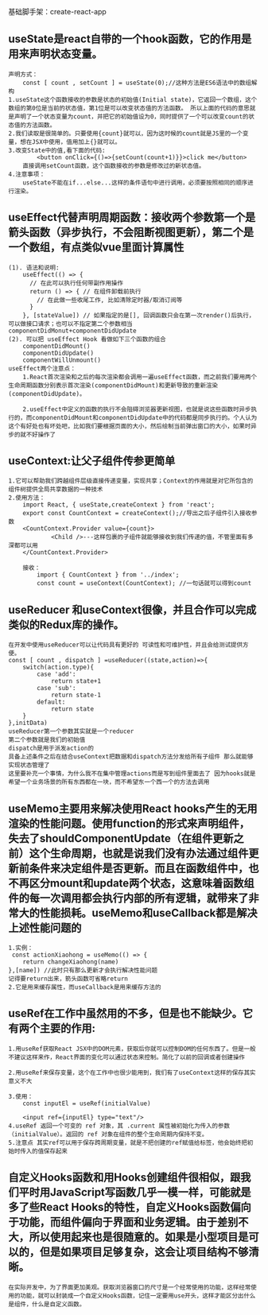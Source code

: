 基础脚手架：create-react-app

## useState是react自带的一个hook函数，它的作用是用来声明状态变量。
    声明方式：
        const [ count , setCount ] = useState(0);//这种方法是ES6语法中的数组解构
    1.useState这个函数接收的参数是状态的初始值(Initial state)，它返回一个数组，这个数组的第0位是当前的状态值，第1位是可以改变状态值的方法函数。 所以上面的代码的意思就是声明了一个状态变量为count，并把它的初始值设为0，同时提供了一个可以改变count的状态值的方法函数。
    2.我们读取是很简单的。只要使用{count}就可以，因为这时候的count就是JS里的一个变量，想在JSX中使用，值用加上{}就可以。
    3.改变State中的值,看下面的代码:
            <button onClick={()=>{setCount(count+1)}}>click me</button>
        直接调用setCount函数，这个函数接收的参数是修改过的新状态值。
    4.注意事项：
        useState不能在if...else...这样的条件语句中进行调用，必须要按照相同的顺序进行渲染。
## useEffect代替声明周期函数：接收两个参数第一个是箭头函数（异步执行，不会阻断视图更新），第二个是一个数组，有点类似vue里面计算属性
    (1). 语法和说明: 
        useEffect(() => { 
          // 在此可以执行任何带副作用操作
          return () => { // 在组件卸载前执行
            // 在此做一些收尾工作, 比如清除定时器/取消订阅等
          }
        }, [stateValue]) // 如果指定的是[], 回调函数只会在第一次render()后执行，可以做接口请求；也可以不指定第二个参数相当componentDidMonut+componentDidUpdate
    (2). 可以把 useEffect Hook 看做如下三个函数的组合
        componentDidMount()
        componentDidUpdate()
    	componentWillUnmount() 
    useEffect两个注意点：
        1.React首次渲染和之后的每次渲染都会调用一遍useEffect函数，而之前我们要用两个生命周期函数分别表示首次渲染(componentDidMount)和更新导致的重新渲染(componentDidUpdate)。

        2.useEffect中定义的函数的执行不会阻碍浏览器更新视图，也就是说这些函数时异步执行的，而componentDidMount和componentDidUpdate中的代码都是同步执行的。个人认为这个有好处也有坏处吧，比如我们要根据页面的大小，然后绘制当前弹出窗口的大小，如果时异步的就不好操作了

## useContext:让父子组件传参更简单
    1.它可以帮助我们跨越组件层级直接传递变量，实现共享；Context的作用就是对它所包含的组件树提供全局共享数据的一种技术
    2.使用方法：
        import React, { useState,createContext } from 'react';
        export const CountContext = createContext();//导出之后子组件引入接收参数
        <CountContext.Provider value={count}>
                <Child />---这样包裹的子组件就能够接收到我们传递的值，不管里面有多深都可以用
        </CountContext.Provider>

        接收：
            import { CountContext } from '../index';
            const count = useContext(CountContext); //一句话就可以得到count

## useReducer 和useContext很像，并且合作可以完成类似的Redux库的操作。
    在开发中使用useReducer可以让代码具有更好的 可读性和可维护性，并且会给测试提供方便。
    const [ count , dispatch ] =useReducer((state,action)=>{
        switch(action.type){
            case 'add':
                return state+1
            case 'sub':
                return state-1
            default:
                return state
        }
    },initData)
    useReducer第一个参数其实就是一个reducer
    第二个参数就是我们的初始值
    dispatch是用于派发action的
    具备上述条件之后在结合useContext把数据和dispatch方法分发给所有子组件 那么就能够实现状态管理了
    这里要补充一个事情，为什么我不在集中管理actions而是写到组件里面去了 因为hooks就是希望一个业务场景的所有东西都在一块，而不希望东一个西一个的方法去调用

## useMemo主要用来解决使用React hooks产生的无用渲染的性能问题。使用function的形式来声明组件，失去了shouldComponentUpdate（在组件更新之前）这个生命周期，也就是说我们没有办法通过组件更新前条件来决定组件是否更新。而且在函数组件中，也不再区分mount和update两个状态，这意味着函数组件的每一次调用都会执行内部的所有逻辑，就带来了非常大的性能损耗。useMemo和useCallback都是解决上述性能问题的
    1.实例：
     const actionXiaohong = useMemo(() => {
        return changeXiaohong(name)
    },[name]) //此时只有那么更新才会执行解决性能问题
    记得要return出来，箭头函数可省略return
    2.它是用来缓存属性，而useCallback是用来缓存方法的

## useRef在工作中虽然用的不多，但是也不能缺少。它有两个主要的作用:

    1.用useRef获取React JSX中的DOM元素，获取后你就可以控制DOM的任何东西了。但是一般不建议这样来作，React界面的变化可以通过状态来控制。简化了以前的回调或者创建操作

    2.用useRef来保存变量，这个在工作中也很少能用到，我们有了useContext这样的保存其实意义不大

    3.使用：
        const inputEl = useRef(initialValue)

        <input ref={inputEl} type="text"/>
    4.useRef 返回一个可变的 ref 对象，其 .current 属性被初始化为传入的参数（initialValue）。返回的 ref 对象在组件的整个生命周期内保持不变。
    5.注意点 其实ref可以用于保存跨周期变量，就是不把创建的ref赋值给标签，他会始终把初始时传入的值保存起来

## 自定义Hooks函数和用Hooks创建组件很相似，跟我们平时用JavaScript写函数几乎一模一样，可能就是多了些React Hooks的特性，自定义Hooks函数偏向于功能，而组件偏向于界面和业务逻辑。由于差别不大，所以使用起来也是很随意的。如果是小型项目是可以的，但是如果项目足够复杂，这会让项目结构不够清晰。

    在实际开发中，为了界面更加美观。获取浏览器窗口的尺寸是一个经常使用的功能，这样经常使用的功能，就可以封装成一个自定义Hooks函数，记住一定要用use开头，这样才能区分出什么是组件，什么是自定义函数。